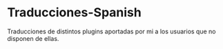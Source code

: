 # Traducciones-Spanish
Traducciones de distintos plugins aportadas por mi a los usuarios que no disponen de ellas.
